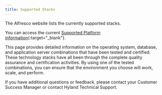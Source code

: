 ```yaml
---
title: Supported Stacks
---
```


The Alfresco website lists the currently supported stacks.

You can access the current [Supported Platform information](https://www.alfresco.com/services/subscription/supported-platforms){:target="_blank"}.

This page provides detailed information on the operating system, database, and application server combinations that have been tested and certified. These technology stacks have all been through the complete quality assurance and certification activities. By using one of the tested combinations, you can ensure that the environment you choose will work, scale, and perform.

If you have additional questions or feedback, please contact your Customer Success Manager or contact Hyland Technical Support.
